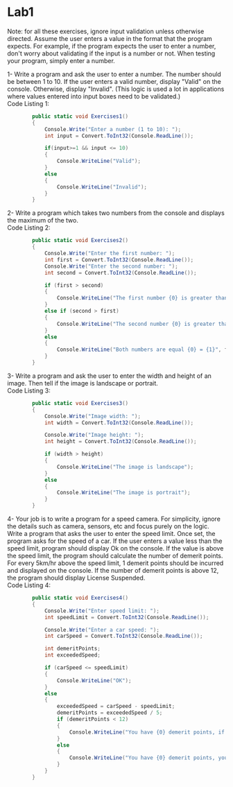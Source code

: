 # Lab1
Note: for all these exercises, ignore input validation unless otherwise directed.
Assume the user enters a value in the format that the program expects. 
For example, if the program expects the user to enter a number, don't worry about validating if the input is a number or not. 
When testing your program, simply enter a number.

1- Write a program and ask the user to enter a number. 
The number should be between 1 to 10. 
If the user enters a valid number, display "Valid" on the console.
Otherwise, display "Invalid". (This logic is used a lot in applications where values entered into input boxes need to be validated.)  
Code Listing 1:
```cs
        public static void Exercises1()
        {
            Console.Write("Enter a number (1 to 10): ");
            int input = Convert.ToInt32(Console.ReadLine());

            if(input>=1 && input <= 10)
            {
                Console.WriteLine("Valid");
            }
            else
            {
                Console.WriteLine("Invalid");
            }            
        }
```

2- Write a program which takes two numbers from the console and displays the maximum of the two.  
Code Listing 2:
```cs
        public static void Exercises2()
        {
            Console.Write("Enter the first number: ");
            int first = Convert.ToInt32(Console.ReadLine());
            Console.Write("Enter the second number: ");
            int second = Convert.ToInt32(Console.ReadLine());

            if (first > second)
            {
                Console.WriteLine("The first number {0} is greater than second {1}", first, second);
            }
            else if (second > first)
            {
                Console.WriteLine("The second number {0} is greater than first {1}", second, first);
            }
            else
            {
                Console.WriteLine("Both numbers are equal {0} = {1}", first, second);
            }
        }
```

3- Write a program and ask the user to enter the width and height of an image.
Then tell if the image is landscape or portrait.  
Code Listing 3:
```cs
        public static void Exercises3()
        {
            Console.Write("Image width: ");
            int width = Convert.ToInt32(Console.ReadLine());

            Console.Write("Image height: ");
            int height = Convert.ToInt32(Console.ReadLine());

            if (width > height)
            {
                Console.WriteLine("The image is landscape");
            }
            else
            {
                Console.WriteLine("The image is portrait");
            }
        }
```

4- Your job is to write a program for a speed camera. 
For simplicity, ignore the details such as camera, sensors, etc and focus purely on the logic. 
Write a program that asks the user to enter the speed limit. 
Once set, the program asks for the speed of a car. 
If the user enters a value less than the speed limit, program should display Ok on the console. 
If the value is above the speed limit, the program should calculate the number of demerit points. 
For every 5km/hr above the speed limit, 1 demerit points should be incurred and displayed on the console. 
If the number of demerit points is above 12, the program should display License Suspended.  
Code Listing 4:
```cs
        public static void Exercises4()
        {
            Console.Write("Enter speed limit: ");
            int speedLimit = Convert.ToInt32(Console.ReadLine());

            Console.Write("Enter a car speed: ");
            int carSpeed = Convert.ToInt32(Console.ReadLine());

            int demeritPoints;
            int exceededSpeed;

            if (carSpeed <= speedLimit)
            {
                Console.WriteLine("OK");
            }
            else
            {
                exceededSpeed = carSpeed - speedLimit;
                demeritPoints = exceededSpeed / 5;
                if (demeritPoints < 12)
                {
                    Console.WriteLine("You have {0} demerit points, if you scored 12 points, you license will be suspended", demeritPoints);
                }
                else
                {
                    Console.WriteLine("You have {0} demerit points, your license suspended", demeritPoints);
                }
            }
        }
```
